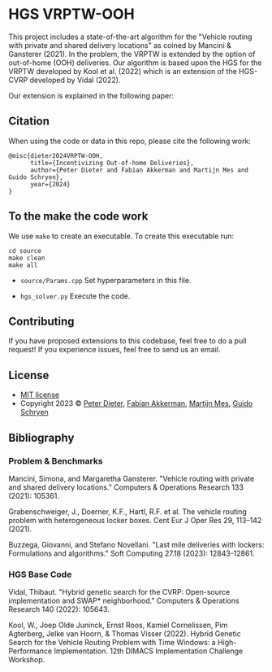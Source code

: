 # HGS VRPTW-OOH
This project includes a state-of-the-art algorithm for the "Vehicle routing with private and shared delivery locations" as coined by Mancini & Gansterer (2021). In the problem, the VRPTW is extended by the option of out-of-home (OOH) deliveries. Our algorithm is based upon the HGS for the VRPTW developed by Kool et al. (2022) which is an extension of the HGS-CVRP developed by Vidal (2022).

Our extension is explained in the following paper:

## Citation

When using the code or data in this repo, please cite the following work:

```
@misc{dieter2024VRPTW-OOH,
      title={Incentivizing Out-of-home Deliveries}, 
      author={Peter Dieter and Fabian Akkerman and Martijn Mes and Guido Schryen},
      year={2024}
}
```


## To the make the code work

We use `make` to create an executable. To create this executable run:

```
cd source
make clean
make all
```

 * `source/Params.cpp` Set hyperparameters in this file.
 
 * `hgs_solver.py` Execute the code.
 
 
## Contributing

If you have proposed extensions to this codebase, feel free to do a pull request! If you experience issues, feel free to send us an email.

## License
* [MIT license](https://opensource.org/license/mit/)
* Copyright 2023 © [Peter Dieter](https://en.wiwi.uni-paderborn.de/dep3/schryen/team/dieter), [Fabian Akkerman](https://people.utwente.nl/f.r.akkerman), [Martijn Mes](https://www.utwente.nl/en/bms/iebis/staff/mes/), [Guido Schryen](https://en.wiwi.uni-paderborn.de/dep3/schryen/team/schryen)

## Bibliography

### Problem & Benchmarks

Mancini, Simona, and Margaretha Gansterer. "Vehicle routing with private and shared delivery locations." Computers & Operations Research 133 (2021): 105361.

Grabenschweiger, J., Doerner, K.F., Hartl, R.F. et al. The vehicle routing problem with heterogeneous locker boxes. Cent Eur J Oper Res 29, 113–142 (2021).

Buzzega, Giovanni, and Stefano Novellani. "Last mile deliveries with lockers: Formulations and algorithms." Soft Computing 27.18 (2023): 12843-12861.

### HGS Base Code

Vidal, Thibaut. "Hybrid genetic search for the CVRP: Open-source implementation and SWAP* neighborhood." Computers & Operations Research 140 (2022): 105643.

Kool, W., Joep Olde Juninck, Ernst Roos, Kamiel Cornelissen, Pim Agterberg, Jelke van Hoorn, & Thomas Visser (2022). Hybrid Genetic Search for the Vehicle Routing Problem with Time Windows: a High-Performance Implementation. 12th DIMACS Implementation Challenge Workshop.
